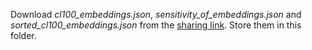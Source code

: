 Download *cl100_embeddings.json*, *sensitivity_of_embeddings.json* and *sorted_cl100_embeddings.json* from the [sharing link](https://drive.google.com/drive/folders/1mshI2yoJyx8LOLpAx7RB31VQkj-lvV1u?usp=sharing). Store them in this folder.